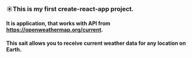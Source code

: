 ### :sunny:This is my first create-react-app project. 
#### It is application, that works with API from https://openweathermap.org/current.
#### This sait allows you to receive current weather data for any location on Earth.
